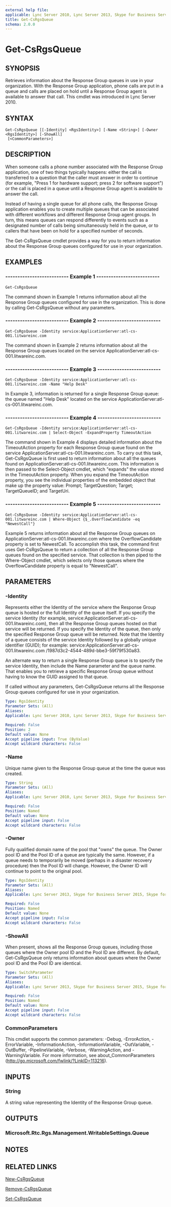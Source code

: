 ```yaml
---
external help file: 
applicable: Lync Server 2010, Lync Server 2013, Skype for Business Server 2015, Skype for Business Server 2019
title: Get-CsRgsQueue
schema: 2.0.0
---
```


# Get-CsRgsQueue

## SYNOPSIS
Retrieves information about the Response Group queues in use in your organization.
With the Response Group application, phone calls are put in a queue and calls are placed on hold until a Response Group agent is available to answer that call.
This cmdlet was introduced in Lync Server 2010.


## SYNTAX

```
Get-CsRgsQueue [[-Identity] <RgsIdentity>] [-Name <String>] [-Owner <RgsIdentity>] [-ShowAll]
 [<CommonParameters>]
```

## DESCRIPTION
When someone calls a phone number associated with the Response Group application, one of two things typically happens: either the call is transferred to a question that the caller must answer in order to continue (for example, "Press 1 for hardware support; press 2 for software support") or the call is placed in a queue until a Response Group agent is available to answer the call.

Instead of having a single queue for all phone calls, the Response Group application enables you to create multiple queues that can be associated with different workflows and different Response Group agent groups.
In turn, this means queues can respond differently to events such as a designated number of calls being simultaneously held in the queue, or to callers that have been on hold for a specified number of seconds.

The Get-CsRgsQueue cmdlet provides a way for you to return information about the Response Group queues configured for use in your organization.


## EXAMPLES

### -------------------------- Example 1 --------------------------
```
Get-CsRgsQueue
```

The command shown in Example 1 returns information about all the Response Group queues configured for use in the organization.
This is done by calling Get-CsRgsQueue without any parameters.

### -------------------------- Example 2 --------------------------
```
Get-CsRgsQueue -Identity service:ApplicationServer:atl-cs-001.litwareinc.com
```

The command shown in Example 2 returns information about all the Response Group queues located on the service ApplicationServer:atl-cs-001.litwareinc.com.

### -------------------------- Example 3 --------------------------
```
Get-CsRgsQueue -Identity service:ApplicationServer:atl-cs-001.litwareinc.com -Name "Help Desk"
```

In Example 3, information is returned for a single Response Group queue: the queue named "Help Desk" located on the service ApplicationServer:atl-cs-001.litwareinc.com.

### -------------------------- Example 4 --------------------------
```
Get-CsRgsQueue -Identity service:ApplicationServer:atl-cs-001.litwareinc.com | Select-Object -ExpandProperty TimeoutAction
```

The command shown in Example 4 displays detailed information about the TimeoutAction property for each Response Group queue found on the service ApplicationServer:atl-cs-001.litwareinc.com.
To carry out this task, Get-CsRgsQueue is first used to return information about all the queues found on ApplicationServer:atl-cs-001.litwareinc.com.
This information is then passed to the Select-Object cmdlet, which "expands" the value stored in the TimeoutAction property.
When you expand the TimeoutAction property, you see the individual properties of the embedded object that make up the property value: Prompt; TargetQuestion; Target; TargetQueueID; and TargetUri.

### -------------------------- Example 5 --------------------------
```
Get-CsRgsQueue -Identity service:ApplicationServer:atl-cs-001.litwareinc.com | Where-Object {$_.OverflowCandidate -eq "NewestCall"}
```

Example 5 returns information about all the Response Group queues on ApplicationServer:atl-cs-001.litwareinc.com where the OverflowCandidate property is set to NewestCall.
To accomplish this task, the command first uses Get-CsRgsQueue to return a collection of all the Response Group queues found on the specified service.
That collection is then piped to the Where-Object cmdlet, which selects only those queues where the OverflowCandidate property is equal to "NewestCall".



## PARAMETERS

### -Identity
Represents either the Identity of the service where the Response Group queue is hosted or the full Identity of the queue itself.
If you specify the service Identity (for example, service:ApplicationServer:atl-cs-001.litwareinc.com), then all the Response Group queues hosted on that service will be returned.
If you specify the Identity of the queue, then only the specified Response Group queue will be returned.
Note that the Identity of a queue consists of the service Identity followed by a globally unique identifier (GUID); for example: service:ApplicationServer:atl-cs-001.litwareinc.com /1987d3c2-4544-489d-bbe3-59f79f530a83.

An alternate way to return a single Response Group queue is to specify the service Identity, then include the Name parameter and the queue name.
That enables you to retrieve a specific Response Group queue without having to know the GUID assigned to that queue.

If called without any parameters, Get-CsRgsQueue returns all the Response Group queues configured for use in your organization.

```yaml
Type: RgsIdentity
Parameter Sets: (All)
Aliases: 
Applicable: Lync Server 2010, Lync Server 2013, Skype for Business Server 2015, Skype for Business Server 2019

Required: False
Position: 2
Default value: None
Accept pipeline input: True (ByValue)
Accept wildcard characters: False
```

### -Name
Unique name given to the Response Group queue at the time the queue was created.

```yaml
Type: String
Parameter Sets: (All)
Aliases: 
Applicable: Lync Server 2010, Lync Server 2013, Skype for Business Server 2015, Skype for Business Server 2019

Required: False
Position: Named
Default value: None
Accept pipeline input: False
Accept wildcard characters: False
```

### -Owner
Fully qualified domain name of the pool that "owns" the queue.
The Owner pool ID and the Pool ID of a queue are typically the same.
However, if a queue needs to temporarily be moved (perhaps in a disaster recovery procedure) then the Pool ID will change.
However, the Owner ID will continue to point to the original pool.

```yaml
Type: RgsIdentity
Parameter Sets: (All)
Aliases: 
Applicable: Lync Server 2013, Skype for Business Server 2015, Skype for Business Server 2019

Required: False
Position: Named
Default value: None
Accept pipeline input: False
Accept wildcard characters: False
```

### -ShowAll
When present, shows all the Response Group queues, including those queues where the Owner pool ID and the Pool ID are different.
By default, Get-CsRgsQueue only returns information about queues where the Owner pool ID and the Pool ID are identical.

```yaml
Type: SwitchParameter
Parameter Sets: (All)
Aliases: 
Applicable: Lync Server 2013, Skype for Business Server 2015, Skype for Business Server 2019

Required: False
Position: Named
Default value: None
Accept pipeline input: False
Accept wildcard characters: False
```

### CommonParameters
This cmdlet supports the common parameters: -Debug, -ErrorAction, -ErrorVariable, -InformationAction, -InformationVariable, -OutVariable, -OutBuffer, -PipelineVariable, -Verbose, -WarningAction, and -WarningVariable. For more information, see about_CommonParameters (http://go.microsoft.com/fwlink/?LinkID=113216).


## INPUTS

### String
A string value representing the Identity of the Response Group queue.


## OUTPUTS

### Microsoft.Rtc.Rgs.Management.WritableSettings.Queue


## NOTES


## RELATED LINKS

[New-CsRgsQueue](New-CsRgsQueue.md)

[Remove-CsRgsQueue](Remove-CsRgsQueue.md)

[Set-CsRgsQueue](Set-CsRgsQueue.md)

